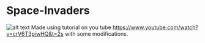 # Space-Invaders

![alt text](space-invaders/background.gif)
Made using tutorial on you tube https://www.youtube.com/watch?v=crV6T3piwHQ&t=2s with some modifications.
